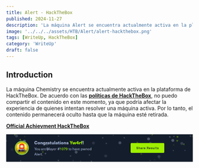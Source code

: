 ```yaml
---
title: Alert - HackTheBox
published: 2024-11-27
description: 'La máquina Alert se encuentra actualmente activa en la plataforma de HackTheBox. De acuerdo con las políticas de HackTheBox, no puedo compartir el contenido en este momento, ya que podría afectar la experiencia de quienes intentan resolver una máquina activa. Por lo tanto, el contenido permanecerá oculto hasta que la máquina esté retirada.'
image: '../../../assets/HTB/Alert/alert-hackthebox.png'
tags: [WriteUp, HackTheBox]
category: 'WriteUp'
draft: false 
---
```


## Introduction

La máquina Chemistry se encuentra actualmente activa en la plataforma de HackTheBox. De acuerdo con las **[políticas de HackTheBox](https://help.hackthebox.com/en/articles/5188925-streaming-writeups-walkthrough-guidelines)**, no puedo compartir el contenido en este momento, ya que podría afectar la experiencia de quienes intentan resolver una máquina activa. Por lo tanto, el contenido permanecerá oculto hasta que la máquina esté retirada.

**[Official Achievment HackTheBox](https://www.hackthebox.com/achievement/machine/2035837/636)**

![Alert yw4rf](../../../assets/HTB/Alert/alert-pwnd.png)